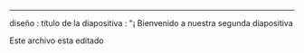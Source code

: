 ---
diseño : título de la diapositiva 
: "¡ Bienvenido a nuestra segunda diapositiva 

Este archivo esta editado
